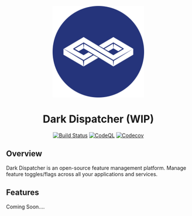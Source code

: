 <div align="center">
  <img src=".github/logo.svg" width="250" alt="Dark Dispatcher" /><br />
  <h1>Dark Dispatcher (WIP)</h1>
  <a href="https://github.com/darkdispatcher/darkdispatcher/actions/workflows/main.yml"><img src="https://github.com/darkdispatcher/darkdispatcher/actions/workflows/main.yml/badge.svg" alt="Build Status" /></a>
  <a href="https://github.com/darkdispatcher/darkdispatcher/actions/workflows/codeql-analysis.yml"><img src="https://github.com/darkdispatcher/darkdispatcher/actions/workflows/codeql-analysis.yml/badge.svg" alt="CodeQL" /></a>
  <a href="https://codecov.io/gh/darkdispatcher/darkdispatcher"><img src="https://codecov.io/gh/darkdispatcher/darkdispatcher/branch/main/graph/badge.svg?token=WE06K4XFIR" alt="Codecov"/></a>
</div>

## Overview

Dark Dispatcher is an open-source feature management platform. Manage feature toggles/flags across all your applications and services.

## Features

Coming Soon....
